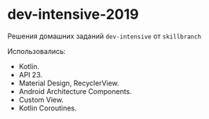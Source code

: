# dev-intensive-2019
Решения домашних заданий `dev-intensive` от `skillbranch`

Использовались:
- Kotlin.
- API 23.
- Material Design, RecyclerView.
- Android Architecture Components.
- Custom View.
- Kotlin Coroutines.

